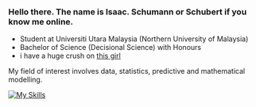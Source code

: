 ### Hello there. The name is Isaac. Schumann or Schubert if you know me online.

- Student at Universiti Utara Malaysia (Northern University of Malaysia)
- Bachelor of Science (Decisional Science) with Honours
- i have a huge crush on <a href="https://github.com/Phavanee"> this girl </a>

My field of interest involves data, statistics, predictive and mathematical modelling.

[![My Skills](https://skillicons.dev/icons?i=dotnet,py,r,visualstudio,vscode&theme=light)](https://skillicons.dev)



